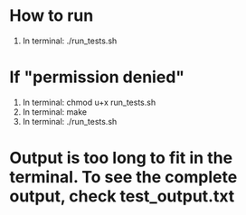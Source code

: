 # How to run
1. In terminal: ./run_tests.sh

# If "permission denied"
1. In terminal: chmod u+x run_tests.sh
2. In terminal: make
3. In terminal: ./run_tests.sh

# Output is too long to fit in the terminal. To see the complete output, check test_output.txt
